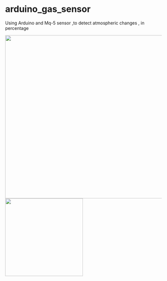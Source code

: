 # arduino_gas_sensor
Using Arduino and Mq-5 sensor ,to detect atmospheric changes , in percentage

<img src="./ss1.jpg" height=525px/>
<img src="./ss2.jpg" height=250px/>
